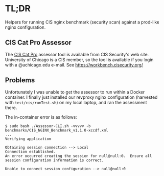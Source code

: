 # TL;DR

Helpers for running CIS nginx benchmark (security scan) against a prod-like nginx configuration.

## CIS Cat Pro Assessor

The [CIS Cat Pro](https://www.cisecurity.org/cybersecurity-tools/cis-cat-pro/) assessor tool is available from CIS Security's web site.  University of Chicago is a CIS member, so the tool
is available if you login with a @uchicago.edu e-mail.
See https://workbench.cisecurity.org/

## Problems

Unfortunately I was unable to get the assessor to run within
a Docker container.  I finally just installed our revproxy
nginx configuration (harvested with `test/cis/runTest.sh`) on
my local laptop, and ran the assessment there.

The in-container error is as follows:
```
$ sudo bash ./Assessor-CLI.sh -vvvvv -b benchmarks/CIS_NGINX_Benchmark_v1.1.0-xccdf.xml
...
Verifying application

Obtaining session connection --> Local
Connection established.
An error occurred creating the session for null@null:0.  Ensure all session configuration information is correct.

Unable to connect session configuration --> null@null:0
```
